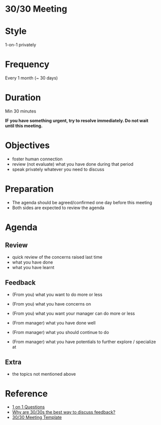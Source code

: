 # 30/30 Meeting <!-- omit in toc -->

# Style

1-on-1 privately

# Frequency

Every 1 month (~ 30 days)

# Duration

Min 30 minutes

**IF you have something urgent, try to resolve immediately. Do not wait until this meeting.**

# Objectives

- foster human connection
- review (not evaluate) what you have done during that period
- speak privately whatever you need to discuss

# Preparation

- The agenda should be agreed/confirmed one day before this meeting
- Both sides are expected to review the agenda

# Agenda

## Review

- quick review of the concerns raised last time
- what you have done
- what you have learnt

## Feedback

- (From you) what you want to do more or less
- (From you) what you have concerns on
- (From you) what you want your manager can do more or less

- (From manager) what you have done well
- (From manager) what you should continue to do
- (From manager) what you have potentials to further explore / specialize at

## Extra

- the topics not mentioned above

# Reference

- [1 on 1 Questions](https://github.com/VGraupera/1on1-questions "https://github.com/VGraupera/1on1-questions")
- [Why are 30/30s the best way to discuss feedback?](https://medium.com/management-matters/why-are-30-30s-the-best-way-to-discuss-feedback-085bfa4872e9 "https://medium.com/management-matters/why-are-30-30s-the-best-way-to-discuss-feedback-085bfa4872e9")
- [30/30 Meeting Template](https://github.com/adamwan-nexplore/30-30-template)
